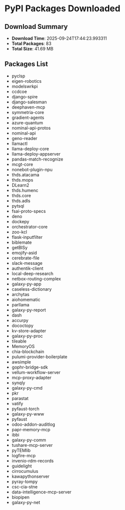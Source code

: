 # PyPI Packages Downloaded

## Download Summary
- **Download Time**: 2025-09-24T17:44:23.993311
- **Total Packages**: 83
- **Total Size**: 41.69 MB

## Packages List
- pyclsp
- eigen-robotics
- modelswrkpi
- ccdcoe
- django-spire
- django-salesman
- deephaven-mcp
- symmetria-core
- gradient-agents
- azure-quantum
- nominal-api-protos
- nominal-api
- geno-reader
- llamactl
- llama-deploy-core
- llama-deploy-appserver
- pandas-match-recognize
- mcgt-core
- nonebot-plugin-npu
- thds.atacama
- thds.mops
- DLearn2
- thds.humenc
- thds.core
- thds.adls
- pytsql
- fsai-proto-specs
- deno
- dockepy
- orchestrator-core
- zoo-kcl
- flask-inputfilter
- biblemate
- getBISy
- emojify-asid
- cerebrate-file
- slack-message
- authentik-client
- local-deep-research
- netbox-routing-complex
- galaxy-py-app
- caseless-dictionary
- archytas
- aiohomematic
- parllama
- galaxy-py-report
- dash
- accurpy
- dococtopy
- kv-store-adapter
- galaxy-py-proc
- tileable
- MemoryOS
- chia-blockchain
- pulumi-provider-boilerplate
- awsimple
- gophr-bridge-sdk
- vellum-workflow-server
- mcp-proxy-adapter
- synqly
- galaxy-py-cmd
- pkr
- parastat
- vatify
- pyfaust-torch
- galaxy-py-www
- pyfaust
- odoo-addon-auditlog
- papr-memory-mcp
- ibbi
- galaxy-py-comm
- tushare-mcp-server
- pyTEMlib
- logfire-mcp
- invenio-rdm-records
- guidelight
- cirrocumulus
- kawapythonserver
- pyray-tompy
- csc-cia-stne
- data-intelligence-mcp-server
- biopipen
- galaxy-py-net
